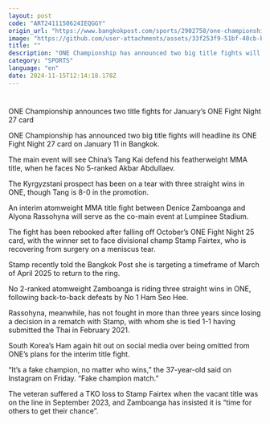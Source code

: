 ```yaml
---
layout: post
code: "ART2411150624IEQGGY"
origin_url: "https://www.bangkokpost.com/sports/2902758/one-championship-announces-two-title-fights-for-januarys-one-fight-night-27-card"
image: "https://github.com/user-attachments/assets/33f253f9-51bf-40cb-bb4f-2c127bb23bf1"
title: ""
description: "ONE Championship has announced two big title fights will headline its ONE Fight Night 27 card on January 11 in Bangkok."
category: "SPORTS"
language: "en"
date: 2024-11-15T12:14:18.178Z
---
```


# 

ONE Championship announces two title fights for January’s ONE Fight Night 27 card

ONE Championship has announced two big title fights will headline its ONE Fight Night 27 card on January 11 in Bangkok.

The main event will see China’s Tang Kai defend his featherweight MMA title, when he faces No 5-ranked Akbar Abdullaev. 

The Kyrgyzstani prospect has been on a tear with three straight wins in ONE, though Tang is 8-0 in the promotion.

An interim atomweight MMA title fight between Denice Zamboanga and Alyona Rassohyna will serve as the co-main event at Lumpinee Stadium.

The fight has been rebooked after falling off October’s ONE Fight Night 25 card, with the winner set to face divisional champ Stamp Fairtex, who is recovering from surgery on a meniscus tear.

Stamp recently told the Bangkok Post she is targeting a timeframe of March of April 2025 to return to the ring.

No 2-ranked atomweight Zamboanga is riding three straight wins in ONE, following back-to-back defeats by No 1 Ham Seo Hee. 

Rassohyna, meanwhile, has not fought in more than three years since losing a decision in a rematch with Stamp, with whom she is tied 1-1 having submitted the Thai in February 2021.

South Korea’s Ham again hit out on social media over being omitted from ONE’s plans for the interim title fight.

“It’s a fake champion, no matter who wins,” the 37-year-old said on Instagram on Friday. “Fake champion match.”

The veteran suffered a TKO loss to Stamp Fairtex when the vacant title was on the line in September 2023, and Zamboanga has insisted it is “time for others to get their chance”.
